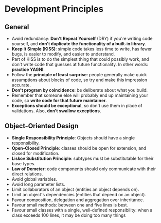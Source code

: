 # Development Principles

## General

* Avoid redundancy: **Don't Repeat Yourself** (DRY) if you're writing code
  yourself, and **don't duplicate the functionality of a built-in library**.
* **Keep It Simple (KISS)**: simple code takes less time to write, has fewer
  bugs, is easier to modify, and easier to understand.
* Part of KISS is to do the simplest thing that could possibly work, and don't
  write code that guesses at future functionality. In other words: **practice
  YAGNI**.
* Follow the **principle of least surprise**: people generally make quick
  assumptions about blocks of code, so try and make this impression accurate.
* **Don't program by coincidence**: be deliberate about what you build.
* Remember that someone else will probably end up maintaining your code, so
  **write code for that future maintainer**.
* **Exceptions should be exceptional**, so don't use them in place of
  validations.  Also, **don't swallow exceptions**.

## Object-Oriented Design

* **Single Responsibility Principle**: Objects should have a single
  responsibility.
* **Open-Closed Principle**: classes should be open for extension, and closed
  for modification.
* **Liskov Substitution Principle**: subtypes must be substitutable for their
  base types.
* **Law of Demeter**: code components should only communicate with their direct
  relations.
* Avoid global variables.
* Avoid long parameter lists.
* Limit collaborators of an object (entities an object depends on).
* Limit an object's dependencies (entities that depend on an object).
* Favour composition, delegation and aggregation over inheritance.
* Favour small methods: between one and five lines is best.
* Favour small classes with a single, well-defined responsibility: when a class
  exceeds 100 lines, it may be doing too many things
